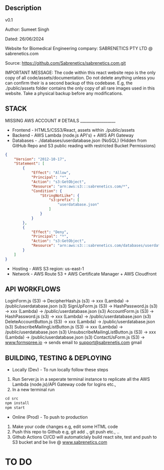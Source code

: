 ## Description
v0.1

Author: Sumeet Singh

Dated: 26/06/2024

Website for Biomedical Engineering company: SABRENETICS PTY LTD @ sabrenetics.com

Source: https://github.com/Sabrenetics/sabrenetics.com.git

IMPORTANT MESSAGE: The code within this react website repo is the only copy of all code/assets/documentation.
Do not delete anything unless you can confirm their is a second backup of this codebase. E.g, the ./public/assets folder
contains the only copy of all rare images used in this website. Take a physical backup before any modifications.

## STACK
MISSING AWS ACCOUNT # DETAILS __________________
* Frontend - HTML5/CSS3/React, assets within ./public/assets
* Backend - AWS Lambda (node.js API's) + AWS API Gateway
* Databases - ./databases/userdatabase.json (NoSQL) (Hidden from GitHub Repo and S3 public reading with restricted Bucket Permissions) 
```json
{
    "Version": "2012-10-17",
    "Statement": [
        {
            "Effect": "Allow",
            "Principal": "*",
            "Action": "s3:GetObject",
            "Resource": "arn:aws:s3:::sabrenetics.com/*",
            "Condition": {
                "StringNotLike": {
                    "s3:prefix": [
                        "userdatabase.json"
                    ]
                }
            }
        },
        {
            "Effect": "Deny",
            "Principal": "*",
            "Action": "s3:GetObject",
            "Resource": "arn:aws:s3:::sabrenetics.com/databases/userdatabase.json"
        }
    ]
}
```
* Hosting - AWS S3 region: us-east-1
* Network - AWS Route 53 + AWS Certificate Manager + AWS Cloudfront

## API WORKFLOWS
LoginForm.js (S3) -> DecipherHash.js (s3) -> xxx (Lambda) -> /public/userdatabase.json (s3)
SignUpForm.js (S3) -> HashPassword.js (s3) -> xxx (Lambda) -> /public/userdatabase.json (s3)
AccountForm.js (S3) -> HashPassword.js (s3) -> xxx (Lambda) -> /public/userdatabase.json (s3)
DeleteAccountButton.js (S3) -> xxx (Lambda) -> /public/userdatabase.json (s3)
SubscribeMailingListButton.js (S3) -> xxx (Lambda) -> /public/userdatabase.json (s3)
UnsubscribeMailingListButton.js (S3) -> xxx (Lambda) -> /public/userdatabase.json (s3)
ContactUsForm.js (S3) -> www.formspree.io -> sends email to support@sabrenetis.com gmail

## BUILDING, TESTING & DEPLOYING
* Locally (Dev) - To run locally follow these steps
1. Run Server.js in a seperate terminal instance to replicate all the AWS Lambda (node.js)/API Gateway code for logins etc.,
2. In a new terminal run
```js
cd src
npm install
npm start
```
* Online (Prod) - To push to production
1. Make your code changes e.g, edit some HTML code
2. Push this repo to Github e.g, git add ., git push etc., ..
3. Github Actions CI/CD will automaticlaly build react site, test and push to S3 bucket and be live @ www.sabrenetics.com

# TO DO
